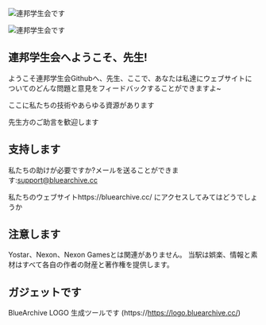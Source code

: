 
![連邦学生会です](https://static.bluearchive.cc/Picture/BG_ReceptionRoom.jpg)

![連邦学生会です](https://static.bluearchive.cc/Picture/cclogo.png)
## 連邦学生会へようこそ、先生!


ようこそ連邦学生会Githubへ、先生、ここで、あなたは私達にウェブサイトについてのどんな問題と意見をフィードバックすることができますよ~

ここに私たちの技術やあらゆる資源があります

先生方のご助言を歓迎します



## 支持します
私たちの助けが必要ですか?メールを送ることができます:support@bluearchive.cc

私たちのウェブサイトhttps://bluearchive.cc/ にアクセスしてみてはどうでしょうか


## 注意します
Yostar、Nexon、Nexon Gamesとは関連がありません。
当駅は娯楽、情報と素材はすべて各自の作者の財産と著作権を提供します。


##  ガジェットです
BlueArchive LOGO 生成ツールです (https://https://logo.bluearchive.cc/)



